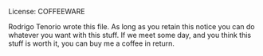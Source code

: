 License: COFFEEWARE

Rodrigo Tenorio wrote this file. As long as you retain this notice you
can do whatever you want with this stuff. If we meet some day, and you think
this stuff is worth it, you can buy me a coffee in return.
